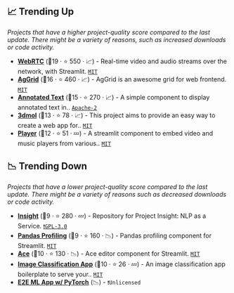 ## 📈 Trending Up

_Projects that have a higher project-quality score compared to the last update. There might be a variety of reasons, such as increased downloads or code activity._

- <b><a href="https://streamlit-webrtc-example.herokuapp.com/">WebRTC</a></b> (🥇19 ·  ⭐ 550 · 📈) - Real-time video and audio streams over the network, with Streamlit. <code><a href="http://bit.ly/34MBwT8">MIT</a></code>
- <b><a href="https://share.streamlit.io/pablocfonseca/streamlit-aggrid/main/example.py">AgGrid</a></b> (🥇16 ·  ⭐ 460 · 📈) - AgGrid is an awesome grid for web frontend. <code><a href="http://bit.ly/34MBwT8">MIT</a></code>
- <b><a href="https://github.com/tvst/st-annotated-text">Annotated Text</a></b> (🥈15 ·  ⭐ 270 · 📈) - A simple component to display annotated text in.. <code><a href="http://bit.ly/3nYMfla">Apache-2</a></code>
- <b><a href="https://github.com/napoles-uach/streamlit_3dmol">3dmol</a></b> (🥉13 ·  ⭐ 78 · 📈) - This project aims to provide an easy way to create a web app for.. <code><a href="http://bit.ly/34MBwT8">MIT</a></code>
- <b><a href="https://share.streamlit.io/okld/streamlit-player-demo/main/app.py">Player</a></b> (🥉12 ·  ⭐ 51 · 💤) - A streamlit component to embed video and music players from various.. <code><a href="http://bit.ly/34MBwT8">MIT</a></code>

## 📉 Trending Down

_Projects that have a lower project-quality score compared to the last update. There might be a variety of reasons such as decreased downloads or code activity._

- <b><a href="https://github.com/abhimishra91/insight">Insight</a></b> (🥈9 ·  ⭐ 280 · 💤) - Repository for Project Insight: NLP as a Service. <code><a href="http://bit.ly/2M0xdwT">❗️GPL-3.0</a></code>
- <b><a href="https://github.com/okld/streamlit-pandas-profiling">Pandas Profiling</a></b> (🥉9 ·  ⭐ 160 · 📉) - Pandas profiling component for Streamlit. <code><a href="http://bit.ly/34MBwT8">MIT</a></code>
- <b><a href="https://share.streamlit.io/okld/streamlit-ace/demo/">Ace</a></b> (🥉10 ·  ⭐ 130 · 📉) - Ace editor component for Streamlit. <code><a href="http://bit.ly/34MBwT8">MIT</a></code>
- <b><a href="https://github.com/smaranjitghose/img_ai_app_boilerplate">Image Classification App</a></b> (🥈10 ·  ⭐ 26 · 💤) - An image classification app boilerplate to serve your.. <code><a href="http://bit.ly/34MBwT8">MIT</a></code>
- <b><a href="https://github.com/madewithml/e2e-ml-app-pytorch">E2E ML App w/ PyTorch</a></b> (📉) -  <code>❗Unlicensed</code>

